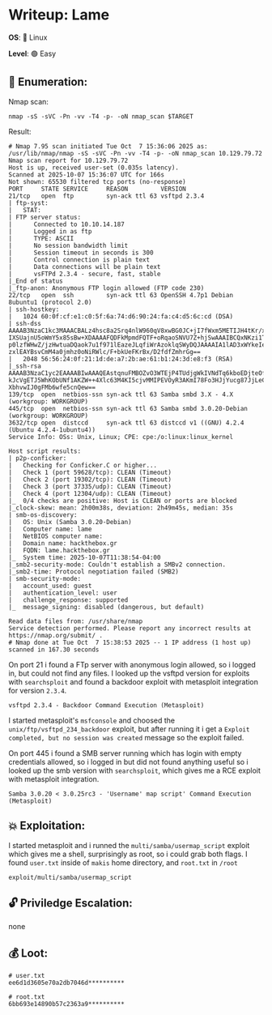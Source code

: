 # Writeup: Lame

**OS**: 🐧 Linux

**Level**: 🟢 Easy

## 🔎 Enumeration:

Nmap scan:

```shell
nmap -sS -sVC -Pn -vv -T4 -p- -oN nmap_scan $TARGET
```

Result:

```
# Nmap 7.95 scan initiated Tue Oct  7 15:36:06 2025 as: /usr/lib/nmap/nmap -sS -sVC -Pn -vv -T4 -p- -oN nmap_scan 10.129.79.72
Nmap scan report for 10.129.79.72
Host is up, received user-set (0.035s latency).
Scanned at 2025-10-07 15:36:07 UTC for 166s
Not shown: 65530 filtered tcp ports (no-response)
PORT     STATE SERVICE     REASON         VERSION
21/tcp   open  ftp         syn-ack ttl 63 vsftpd 2.3.4
| ftp-syst:
|   STAT:
| FTP server status:
|      Connected to 10.10.14.187
|      Logged in as ftp
|      TYPE: ASCII
|      No session bandwidth limit
|      Session timeout in seconds is 300
|      Control connection is plain text
|      Data connections will be plain text
|      vsFTPd 2.3.4 - secure, fast, stable
|_End of status
|_ftp-anon: Anonymous FTP login allowed (FTP code 230)
22/tcp   open  ssh         syn-ack ttl 63 OpenSSH 4.7p1 Debian 8ubuntu1 (protocol 2.0)
| ssh-hostkey:
|   1024 60:0f:cf:e1:c0:5f:6a:74:d6:90:24:fa:c4:d5:6c:cd (DSA)
| ssh-dss AAAAB3NzaC1kc3MAAACBALz4hsc8a2Srq4nlW960qV8xwBG0JC+jI7fWxm5METIJH4tKr/xUTwsTYEYnaZLzcOiy21D3ZvOwYb6AA3765zdgCd2Tgand7F0YD5UtXG7b7fbz99chReivL0SIWEG/E96Ai+pqYMP2WD5KaOJwS
IXSUajnU5oWmY5x85sBw+XDAAAAFQDFkMpmdFQTF+oRqaoSNVU7Z+hjSwAAAIBCQxNKzi1TyP+QJIFa3M0oLqCVWI0We/ARtXrzpBOJ/dt0hTJXCeYisKqcdwdtyIn8OUCOyrIjqNuA2QW217oQ6wXpbFh+5AQm8Hl3b6C6o8lX3Ptw+Y4d
p0lzfWHwZ/jzHwtuaDQaok7u1f971lEazeJLqfiWrAzoklqSWyDQJAAAAIA1lAD3xWYkeIeHv/R3P9i+XaoI7imFkMuYXCDTq843YU6Td+0mWpllCqAWUV/CQamGgQLtYy5S0ueoks01MoKdOMMhKVwqdr08nvCBdNKjIEd3gH6oBk/YRnj
zxlEAYBsvCmM4a0jmhz0oNiRWlc/F+bkUeFKrBx/D2fdfZmhrGg==
|   2048 56:56:24:0f:21:1d:de:a7:2b:ae:61:b1:24:3d:e8:f3 (RSA)
|_ssh-rsa AAAAB3NzaC1yc2EAAAABIwAAAQEAstqnuFMBOZvO3WTEjP4TUdjgWkIVNdTq6kboEDjteOfc65TlI7sRvQBwqAhQjeeyyIk8T55gMDkOD0akSlSXvLDcmcdYfxeIF0ZSuT+nkRhij7XSSA/Oc5QSk3sJ/SInfb78e3anbRHpm
kJcVgETJ5WhKObUNf1AKZW++4Xlc63M4KI5cjvMMIPEVOyR3AKmI78Fo3HJjYucg87JjLeC66I7+dlEYX6zT8i1XYwa/L1vZ3qSJISGVu8kRPikMv/cNSvki4j+qDYyZ2E5497W87+Ed46/8P42LNGoOV8OcX/ro6pAcbEPUdUEfkJrqi2Y
XbhvwIJ0gFMb6wfe5cnQew==
139/tcp  open  netbios-ssn syn-ack ttl 63 Samba smbd 3.X - 4.X (workgroup: WORKGROUP)
445/tcp  open  netbios-ssn syn-ack ttl 63 Samba smbd 3.0.20-Debian (workgroup: WORKGROUP)
3632/tcp open  distccd     syn-ack ttl 63 distccd v1 ((GNU) 4.2.4 (Ubuntu 4.2.4-1ubuntu4))
Service Info: OSs: Unix, Linux; CPE: cpe:/o:linux:linux_kernel

Host script results:
| p2p-conficker:
|   Checking for Conficker.C or higher...
|   Check 1 (port 59628/tcp): CLEAN (Timeout)
|   Check 2 (port 19302/tcp): CLEAN (Timeout)
|   Check 3 (port 37335/udp): CLEAN (Timeout)
|   Check 4 (port 12304/udp): CLEAN (Timeout)
|_  0/4 checks are positive: Host is CLEAN or ports are blocked
|_clock-skew: mean: 2h00m38s, deviation: 2h49m45s, median: 35s
| smb-os-discovery:
|   OS: Unix (Samba 3.0.20-Debian)
|   Computer name: lame
|   NetBIOS computer name:
|   Domain name: hackthebox.gr
|   FQDN: lame.hackthebox.gr
|_  System time: 2025-10-07T11:38:54-04:00
|_smb2-security-mode: Couldn't establish a SMBv2 connection.
|_smb2-time: Protocol negotiation failed (SMB2)
| smb-security-mode:
|   account_used: guest
|   authentication_level: user
|   challenge_response: supported
|_  message_signing: disabled (dangerous, but default)

Read data files from: /usr/share/nmap
Service detection performed. Please report any incorrect results at https://nmap.org/submit/ .
# Nmap done at Tue Oct  7 15:38:53 2025 -- 1 IP address (1 host up) scanned in 167.30 seconds
```

On port 21 i found a FTp server with anonymous login allowed, so i logged
in, but could not find any files. I looked up the vsftpd version for exploits with `searchsploit` and found a backdoor exploit with metasploit integration for version `2.3.4`.

```shell
vsftpd 2.3.4 - Backdoor Command Execution (Metasploit)
```

I started metasploit's `msfconsole` and choosed the `unix/ftp/vsftpd_234_backdoor` exploit, but after running it i get a `Exploit completed, but no session was created` message so the exploit failed.

On port 445 i found a SMB server running which has login with empty credentials allowed, so i logged in but did not found anything useful so i looked up the smb version with `searchsploit`, which gives me a RCE exploit with metasploit integration.

```
Samba 3.0.20 < 3.0.25rc3 - 'Username' map script' Command Execution (Metasploit)
```
## 💥 Exploitation:

I started metasploit and i runned the `multi/samba/usermap_script` exploit which gives me a shell, surprisingly as root, so i could grab both flags. I found `user.txt` inside of `makis` home directory, and `root.txt` in `/root`

```
exploit/multi/samba/usermap_script
```

## 🔓 Priviledge Escalation:

none

## 💰 Loot:

```shell
# user.txt
ee6d1d3605e70a2db7046d**********

# root.txt
6bb693e14890b57c2363a9**********
```